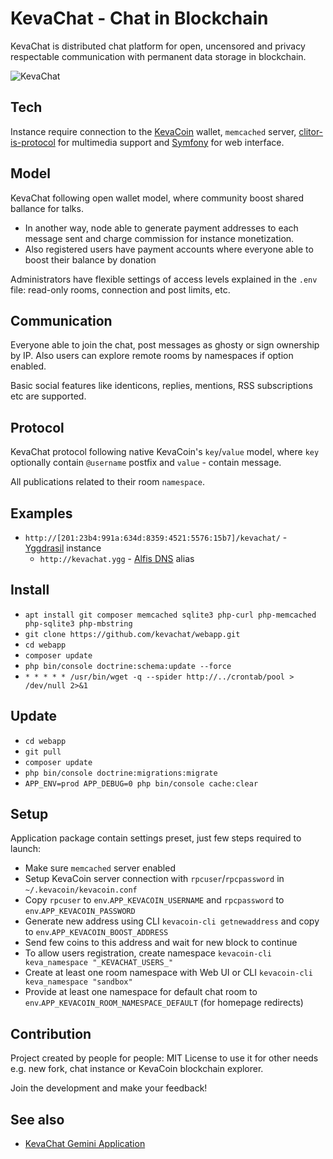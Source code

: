 # KevaChat - Chat in Blockchain

KevaChat is distributed chat platform for open, uncensored and privacy respectable communication with permanent data storage in blockchain.

![KevaChat](https://github.com/kevachat/webapp/assets/108541346/9b286719-eafe-443f-a6e3-4b4927edde96)

## Tech

Instance require connection to the [KevaCoin](https://github.com/kevacoin-project/) wallet, `memcached` server, [clitor-is-protocol](https://github.com/clitor-is-protocol) for multimedia support and [Symfony](https://github.com/symfony/symfony) for web interface.

## Model

KevaChat following open wallet model, where community boost shared ballance for talks.

* In another way, node able to generate payment addresses to each message sent and charge commission for instance monetization.
* Also registered users have payment accounts where everyone able to boost their balance by donation

Administrators have flexible settings of access levels explained in the `.env` file: read-only rooms, connection and post limits, etc.

## Communication

Everyone able to join the chat, post messages as ghosty or sign ownership by IP. Also users can explore remote rooms by namespaces if option enabled.

Basic social features like identicons, replies, mentions, RSS subscriptions etc are supported.

## Protocol

KevaChat protocol following native KevaCoin's `key`/`value` model, where `key` optionally contain `@username` postfix and `value` - contain message.

All publications related to their room `namespace`.

## Examples

* `http://[201:23b4:991a:634d:8359:4521:5576:15b7]/kevachat/` - [Yggdrasil](https://github.com/yggdrasil-network/) instance
  * `http://kevachat.ygg` - [Alfis DNS](https://github.com/Revertron/Alfis) alias

## Install

* `apt install git composer memcached sqlite3 php-curl php-memcached php-sqlite3 php-mbstring`
* `git clone https://github.com/kevachat/webapp.git`
* `cd webapp`
* `composer update`
* `php bin/console doctrine:schema:update --force`
* `* * * * * /usr/bin/wget -q --spider http://../crontab/pool > /dev/null 2>&1`

## Update

* `cd webapp`
* `git pull`
* `composer update`
* `php bin/console doctrine:migrations:migrate`
* `APP_ENV=prod APP_DEBUG=0 php bin/console cache:clear`

## Setup

Application package contain settings preset, just few steps required to launch:

* Make sure `memcached` server enabled
* Setup KevaCoin server connection with `rpcuser`/`rpcpassword` in `~/.kevacoin/kevacoin.conf`
* Copy `rpcuser` to `env`.`APP_KEVACOIN_USERNAME` and `rpcpassword` to `env`.`APP_KEVACOIN_PASSWORD`
* Generate new address using CLI `kevacoin-cli getnewaddress` and copy to `env`.`APP_KEVACOIN_BOOST_ADDRESS`
* Send few coins to this address and wait for new block to continue
* To allow users registration, create namespace `kevacoin-cli keva_namespace "_KEVACHAT_USERS_"`
* Create at least one room namespace with Web UI or CLI `kevacoin-cli keva_namespace "sandbox"`
* Provide at least one namespace for default chat room to `env`.`APP_KEVACOIN_ROOM_NAMESPACE_DEFAULT` (for homepage redirects)

## Contribution

Project created by people for people: MIT License to use it for other needs e.g. new fork, chat instance or KevaCoin blockchain explorer.

Join the development and make your feedback!

## See also

* [KevaChat Gemini Application](https://github.com/kevachat/geminiapp)